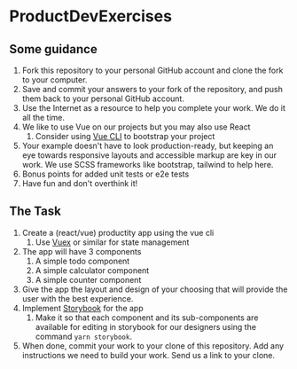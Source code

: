 # ProductDevExercises

## Some guidance

1) Fork this repository to your personal GitHub account and clone the fork to your computer.
2) Save and commit your answers to your fork of the repository, and push them back to your personal GitHub account.
3) Use the Internet as a resource to help you complete your work. We do it all the time.
4) We like to use Vue on our projects but you may also use React 
   1) Consider using [Vue CLI](https://cli.vuejs.org/) to bootstrap your project
6) Your example doesn't have to look production-ready, but keeping an eye towards responsive layouts and accessible markup are key in our work. We use SCSS frameworks like bootstrap, tailwind to help here.
7) Bonus points for added unit tests or e2e tests
8) Have fun and don't overthink it!


## The Task

1) Create a (react/vue) productity app using the vue cli
   1) Use [Vuex](https://vuex.vuejs.org/) or similar for state management
2) The app will have 3 components
   1) A simple todo component
   1) A simple calculator component
   1) A simple counter component
3) Give the app the layout and design of your choosing that will provide the user with the best experience.
4) Implement [Storybook](https://storybook.js.org/docs/vue/get-started/introduction) for the app
   1) Make it so that each component and its sub-components are available for editing in storybook for our designers using the command `yarn storybook`.
5) When done, commit your work to your clone of this repository. Add any instructions we need to build your work. Send us a link to your clone.
